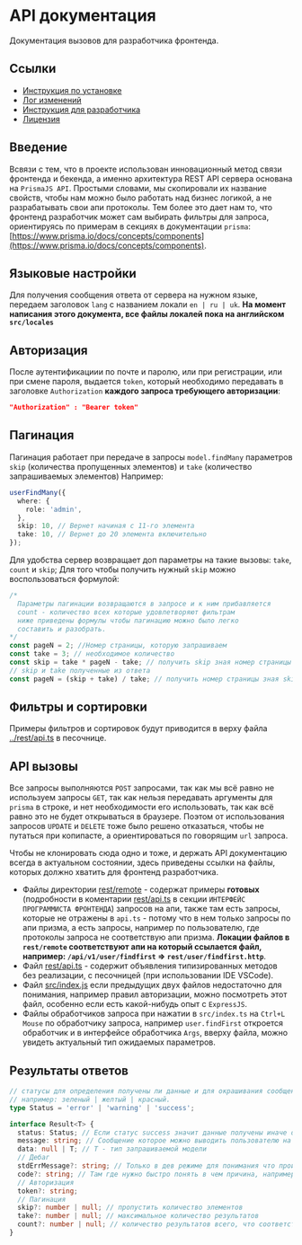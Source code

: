 # API документация

Документация вызовов для разработчика фронтенда.

## Ссылки

- [Инструкция по установке](../README.md)
- [Лог изменений](./CHANGELOG.md)
- [Инструкция для разработчика](./CONTRIBUTING.md)
- [Лицензия](../LICENSE.md)

## Введение

Всвязи с тем, что в проекте использован инновационный метод связи фронтенда и бекенда, а именно архитектура REST API сервера основана на `PrismaJS API`. Простыми словами, мы скопировали их название свойств, чтобы нам можно было работать над бизнес логикой, а не разрабатывать свои апи протоколы. Тем более это дает нам то, что фронтенд разработчик может сам выбирать фильтры для запроса, ориентируясь по примерам в секциях в документации `prisma`: [https://www.prisma.io/docs/concepts/components](https://www.prisma.io/docs/concepts/components).

## Языковые настройки

Для получения сообщения ответа от сервера на нужном языке, передаем заголовок `lang` с названием локали `en | ru | uk`. **На момент написания этого документа, все файлы локалей пока на английском `src/locales`**

## Авторизация

После аутентификациии по почте и паролю, или при регистрации, или при смене пароля, выдается `token`, который необходимо передавать в заголовке `Authorization` **каждого запроса требующего авторизации**:

```JSON
"Authorization" : "Bearer token"
```

## Пагинация

Пагинация работает при передаче в запросы `model.findMany` параметров `skip` (количества пропущенных элементов) и `take` (количество запрашиваемых элементов)
Например:

```typescript
userFindMany({
  where: {
    role: 'admin',
  },
  skip: 10, // Вернет начиная с 11-го элемента
  take: 10, // Вернет до 20 элемента включительно
});
```

Для удобства сервер возвращает доп параметры на такие вызовы: `take`, `count` и `skip`;
Для того чтобы получить нужный `skip` можно воспользоваться формулой:

```typescript
/*
  Параметры пагинации возвращаются в запросе и к ним прибавляется 
  count - количество всех которые удовлетворяют фильтрам
  ниже приведены формулы чтобы пагинацию можно было легко 
  составить и разобрать.
*/
const pageN = 2; //Номер страницы, которую запрашиваем
const take = 3; // необходимое количество
const skip = take * pageN - take; // получить skip зная номер страницы
// skip и take полученные из ответа
const pageN = (skip + take) / take; // получить номер страницы зная skip и take
```

## Фильтры и сортировки

Примеры фильтров и сортировок будут приводится в верху файла [../rest/api.ts](../rest/api.ts) в песочнице.

## API вызовы

Все запросы выполняются `POST` запросами, так как мы всё равно не используем запросы `GET`, так как нельзя передавать аргументы для `prisma` в строке, и нет необходимости его использовать, так как всё равно это не будет открываться в браузере. Поэтом от использования запросов `UPDATE` и `DELETE` тоже было решено отказаться, чтобы не путаться при копипасте, а ориентироваться по говорящим `url` запроса.

Чтобы не клонировать сюда одно и тоже, и держать API документацию всегда в актуальном состоянии, здесь приведены ссылки на файлы, которых должно хватить для фронтенд разработчика.

- Файлы директории [rest/remote](../rest/remote) - содержат примеры **готовых** (подробности в коментарии [rest/api.ts](rest/api/api.ts) в секции `ИНТЕРФЕЙС ПРОГРАММИСТА ФРОНТЕНДА`) запросов на апи, также там есть запросы, которые не отражены в `api.ts` - потому что в нем только запросы по апи призма, а есть запросы, например по пользователю, где протоколы запроса не соответствую апи призма. **Локации файлов в `rest/remote` соответствуют апи на который ссылается файл, например: `/api/v1/user/findfirst` => `rest/user/findfirst.http`**.
- Файл [rest/api.ts](../rest/api.ts) - содержит объявления типизированных методов без реализации, с песочницей (при использовании IDE VSCode).
- Файл [src/index.js](../src/index.js) если предыдущих двух файлов недостаточно для понимания, например правил авторизации, можно посмотреть этот файл, особенно если есть какой-нибудь опыт с `ExpressJS`.
- Файлы обработчиков запроса при нажатии в `src/index.ts` на `Ctrl+L Mouse` по обработчику запроса, например `user.findFirst` откроется обработчик и в интерфейсе обработчика `Args`, вверху файла, можно увидеть актуальный тип ожидаемых параметров.

## Результаты ответов

```typescript
// статусы для определения получены ли данные и для окрашивания сообщений,
// например: зеленый | желтый | красный.
type Status = 'error' | 'warning' | 'success';

interface Result<T> {
  status: Status; // Если статус success значит данные получены иначе data === null
  message: string; // Сообщение которое можно выводить пользователю на его языке
  data: null | T; // T - тип запрашиваемой модели
  // Дебаг
  stdErrMessage?: string; // Только в дев режиме для понимания что произошло
  code?: string; // Там где нужно быстро понять в чем причина, например email, чтобы подсветить пользователю нужное поле
  // Авторизация
  token?: string;
  // Пагинация
  skip?: number | null; // пропустить количество элементов
  take?: number | null; // максимальное количество результатов
  count?: number | null; // количество результатов всего, что соответствует фильтру запроса
}
```
